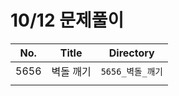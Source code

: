 # 10/12 문제풀이



| No.  | Title     | Directory        |
| ---- | --------- | ---------------- |
| 5656 | 벽돌 깨기 | `5656_벽돌_깨기` |
|      |           |                  |

